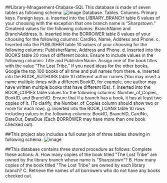##Library-Mnagaement-Dtabase-SQL
This database is made of seven tables as following schema:
![image](https://github.com/Hameedullah-Asadi3300/https---github.com-Hameedullah-Asadi3300-Library-Mnagaement-Dtabase-SQL/assets/123219655/6587dfa6-163b-4a75-872a-91649dac32ba)
Database.
Tables.
Columns.
Primary keys.
Foreign keys.
a. Inserted into the LIBRARY_BRANCH table 6 values of your choosing with the exception that one branch name is “Sharpstown.”
Createed values for the following columns: BranchName and BranchAddress.
b. Inserted into the BORROWER table 8 values of your choosing for the following columns: CardNo, Name, Address and Phone.
c. Inserted into the PUBLISHER table 10 values of your choosing for the following columns: PublisherName, Address and Phone.
d. Inserted into the BOOKS table 20 rows of different books. Ensure to include values in the following columns:
Title and PublisherName. Assign one of the book titles with the value “The Lost Tribe.”
If you need ideas for the other books, Google the top 100 books of all time and pull names from there.
e. Inserted into the BOOK_AUTHORS table 10 different author names (You may insert a name multiple times with a
different BookID, for example, one author may have written multiple books that have different IDs).
f. Inserted into the BOOK_COPIES table values for the following columns: Number_of_Copies, BookID, and BranchID.
Ensure that if a branch has a book, it has at least two copies of it. (To clarify, the Number_of_Copies column should show two or more for each row).
g. Inserted into the BOOK_LOANS table 10 rows including values in the following columns:
BookID, BranchID, CardNo, DateOut, DateDue (Each BORROWER may have more than one book checked out).


##This project also includes a full outer join of three tables showing in following schema:
![image](https://github.com/Hameedullah-Asadi3300/https---github.com-Hameedullah-Asadi3300-Library-Mnagaement-Dtabase-SQL/assets/123219655/19726a9b-0980-4f22-a0c9-2a802938e1c6)

##This database contains three stored procedure as follows:
Complete these actions:
A. How many copies of the book titled "The Lost Tribe" are owned by the library branch whose name is "Sharpstown"?
B. How many copies of the book titled "The Lost Tribe" are owned by each library branch?
C. Retrieve the names of all borrowers who do not have any books checked out.




